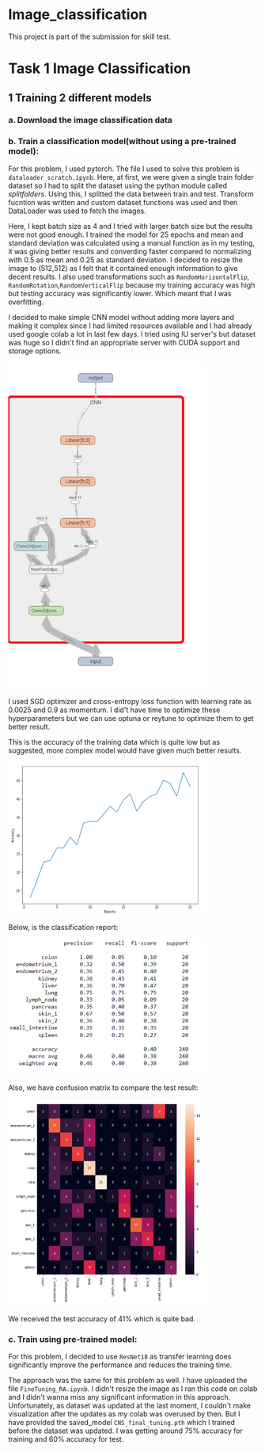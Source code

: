 # Image_classification

This project is part of the submission for skill test.  

# Task 1 Image Classification

## 1 Training 2 different models

### a. Download the image classification data
### b. Train a classification model(without using a pre-trained model):

For this problem, I used pytorch. The file I used to solve this problem is `dataloader_scratch.ipynb`. Here, at first, we were given a single train folder dataset so I had to split the dataset using the python module called *splitfolders*. Using this, I splitted the data between train and test. Transform fucntion was written and custom dataset functions was used and then DataLoader was used to fetch the images. 

Here, I kept batch size as 4 and I tried with larger batch size but the results were not good enough. I trained the model for 25 epochs and mean and standard deviation was calculated using a manual function as in my testing, it was giving better results and converding faster compared to normalizing with 0.5 as mean and 0.25 as standard deviation. I decided to resize the image to (512,512) as I felt that it contained enough information to give decent results. I also used transformations such as `RandomHorizontalFlip`, `RandomRotation`,`RandomVerticalFlip` because my training accuracy was high but testing accuracy was significantly lower. Which meant that I was overfitting.

I decided to make simple CNN model without adding more layers and making it complex since I had limited resources available and I had already used google colab a lot in last few days. I tried using IU server's but dataset was huge so I didn't find an appropriate server with CUDA support and storage options. 

<!-- ![CNN Graph](CNN_graph.png ) -->
<img src="CNN_graph.png" width="400">

I used SGD optimizer and cross-entropy loss function with learning rate as 0.0025 and 0.9 as momentum. I did't have time to optimize these hyperparameters but we can use optuna or reytune to optimize them to get better result.

This is the accuracy of the training data which is quite low but as suggested, more complex model would have given much better results.

<img src="accuracy.png" width="400">

Below, is the classification report:

<img src="classification_report.png" width="400">

Also, we have confusion matrix to compare the test result:

<img src="confusion_matrix.png" width="400">

We received the test accuracy of 41% which is quite bad.

### c. Train using pre-trained model:

For this problem, I decided to use `ResNet18` as transfer learning does significantly improve the performance and reduces the training time. 

The approach was the same for this problem as well. I have uploaded the file `FineTuning_RA.ipynb`. I didn't resize the image as I ran this code on colab and I didn't wanna miss any significant information in this approach. Unfortunately, as dataset was updated at the last moment, I couldn't make visualization after the updates as my colab was overused by then. But I have provided the saved_model `CNS_final_tuning.pth` which I trained before the dataset was updated. I was getting around 75% accuracy for training and 60% accuracy for test.




